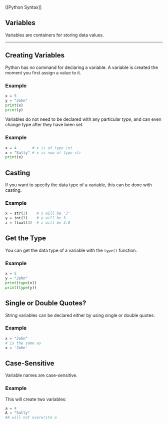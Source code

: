 [[Python Syntax]] 

## Variables
Variables are containers for storing data values.

---

## Creating Variables
Python has no command for declaring a variable.
A variable is created the moment you first assign a value to it.

### Example
```python
x = 5  
y = "John"  
print(x)  
print(y)
```

Variables do not need to be declared with any particular _type_, and can even change type after they have been set.
### Example

```python
x = 4       # x is of type int  
x = "Sally" # x is now of type str  
print(x)
```

## Casting
If you want to specify the data type of a variable, this can be done with casting.
### Example

```python
x = str(3)    # x will be '3'  
y = int(3)    # y will be 3  
z = float(3)  # z will be 3.0
```

## Get the Type
You can get the data type of a variable with the `type()` function.
### Example

```python
x = 5  
y = "John"  
print(type(x))  
print(type(y))
```

## Single or Double Quotes?
String variables can be declared either by using single or double quotes:
### Example

```python
x = "John"  
# is the same as  
x = 'John'
```

## Case-Sensitive
Variable names are case-sensitive.
### Example
This will create two variables:

```python
a = 4  
A = "Sally"  
#A will not overwrite a
```